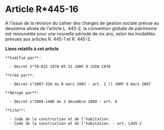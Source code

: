 # Article R*445-16

A l'issue de la révision du cahier des charges de gestion sociale prévue au deuxième alinéa de l'article L. 445-2, la
convention globale de patrimoine est renouvelée pour une nouvelle période de six ans, selon les modalités prévues aux
articles R. 445-1 et R. 445-2.

**Liens relatifs à cet article**

	**Codifié par**:

	  - Décret n°78-622 1978-05-31 JORF 8 JUIN 1978

	**Créé par**:

	  - Décret n°2007-316 du 8 mars 2007 - art. 1 () JORF 9 mars 2007

	**Abrogé par**:

	  - Décret n°2009-1486 du 3 décembre 2009 - art. 9

	**Cite**:

	  - Code de la construction et de l'habitation.
	  - Code de la construction et de l'habitation. - art. L445-2
